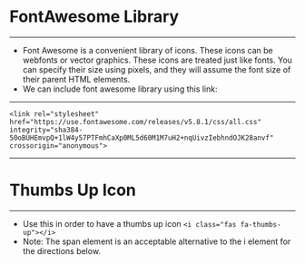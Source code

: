 # FontAwesome Library

<hr>

- Font Awesome is a convenient library of icons. These icons can be webfonts or vector graphics. These icons are treated just like fonts. You can specify their size using pixels, and they will assume the font size of their parent HTML elements.
- We can include font awesome library using this link:

<hr>

`<link rel="stylesheet" href="https://use.fontawesome.com/releases/v5.8.1/css/all.css" integrity="sha384-50oBUHEmvpQ+1lW4y57PTFmhCaXp0ML5d60M1M7uH2+nqUivzIebhndOJK28anvf" crossorigin="anonymous">`

<hr>

# Thumbs Up Icon

<hr>

- Use this in order to have a thumbs up icon `<i class="fas fa-thumbs-up"></i>`
- Note: The span element is an acceptable alternative to the i element for the directions below.